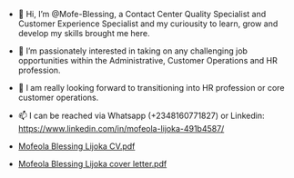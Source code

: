 - 👋 Hi, I’m @Mofe-Blessing, a Contact Center Quality Specialist and Customer Experience Specialist and my curiousity to learn, grow and develop my skills brought me here.
- 👀 I’m passionately interested in taking on any challenging job opportunities within the Administrative, Customer Operations and HR profession.
- 🌱 I am really looking forward to transitioning into HR profession or core customer operations.
- 📫 I can be reached via Whatsapp (+2348160771827) or Linkedin: https://www.linkedin.com/in/mofeola-lijoka-491b4587/

- [Mofeola Blessing Lijoka CV.pdf](https://github.com/Mofe-Blessing/Mofe-Blessing/files/9732567/Mofeola.Blessing.Lijoka.CV.pdf)

- [Mofeola Blessing Lijoka cover letter.pdf](https://github.com/Mofe-Blessing/Mofe-Blessing/files/9732571/Mofeola.Blessing.Lijoka.cover.letter.pdf)
